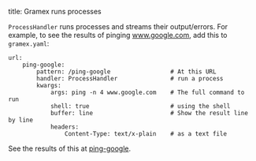 title: Gramex runs processes

`ProcessHandler` runs processes and streams their output/errors. For example, to see the results of pinging www.google.com, add this to `gramex.yaml`:

    url:
        ping-google:
            pattern: /ping-google                 # At this URL
            handler: ProcessHandler               # run a process
            kwargs:
                args: ping -n 4 www.google.com    # The full command to run
                shell: true                       # using the shell
                buffer: line                      # Show the result line by line
                headers:
                    Content-Type: text/x-plain    # as a text file

See the results of this at [ping-google](ping-google).
